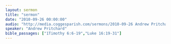 ```yaml
---
layout: sermon
title: "sermon"
date: "2010-09-26 00:00:00"
audio: "http://media.coggesparish.com/sermons/2010-09-26 Andrew Pritchard.mp3"
speaker: "Andrew Pritchard"
bible_passages: ["1Timothy 6:6-19","Luke 16:19-31"]
---
```

